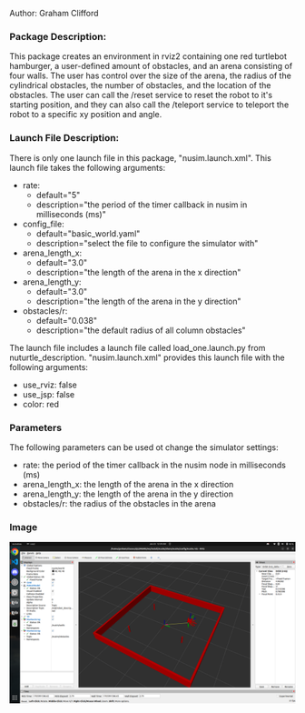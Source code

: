 Author: Graham Clifford

### Package Description:
This package creates an environment in rviz2 containing one red turtlebot hamburger, a user-defined amount of obstacles, and an arena consisting of four walls. The user has control over the size of the arena, the radius of the cylindrical obstacles, the number of obstacles, and the location of the obstacles. The user can call the /reset service to reset the robot to it's starting position, and they can also call the /teleport service to teleport the robot to a specific xy position and angle.

### Launch File Description:
There is only one launch file in this package, "nusim.launch.xml". This launch file takes the following arguments:
* rate:
    * default="5"
    * description="the period of the timer callback in nusim in milliseconds (ms)"
* config_file:
    * default="basic_world.yaml"
    * description="select the file to configure the simulator with"
* arena_length_x:
    * default="3.0"
    * description="the length of the arena in the x direction"
* arena_length_y:
    * default="3.0"
    * description="the length of the arena in the y direction"
* obstacles/r: 
    * default="0.038"
    * description="the default radius of all column obstacles"

The launch file includes a launch file called load_one.launch.py from nuturtle_description. "nusim.launch.xml" provides this launch file with the following arguments:
* use_rviz: false
* use_jsp: false
* color: red

### Parameters
The following parameters can be used ot change the simulator settings:
* rate: the period of the timer callback in the nusim node in milliseconds (ms)
* arena_length_x: the length of the arena in the x direction
* arena_length_y: the length of the arena in the y direction
* obstacles/r: the radius of the obstacles in the arena

### Image
![Image](/nusim/images/nusim1.png)